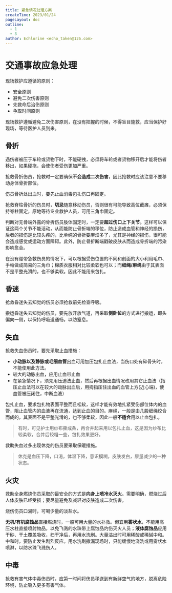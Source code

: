 ```yaml
---
title: 紧急情况处理方案
createTime: 2023/01/24
pageLayout: doc
outline:
  - 1
  - 3
author: Echlorine <echo_taken@126.com>
---
```


# 交通事故应急处理
现场救护应遵循的原则：
- 安全原则
- 避免二次伤害原则
- 先救命后治伤原则
- 争取时间原则

现场救护遵循避免二次伤害原则，在没有把握的时候，不得盲目施救，应当保护好现场，等待医护人员到来。

## 骨折
遇伤者被压于车轮或货物下时，不能硬拽，必须将车轮或者货物移开后才能将伤者移出，如果硬拖，会使伤者受伤更加严重。

抢救骨折伤员，抢救时一定要确保**不会造成二次伤害**，因此抢救时应该注意不要移动身体骨折部位。

伤员骨折处出血时，要先止血消毒包扎伤口再固定。

抢救脊柱骨折的伤员时，**切忌**随意移动伤员，否则很有可能导致高位截瘫，必须保持脊柱固定，原地等待专业救护人员，可用三角巾固定。

判断对无骨端外露的骨折伤员肢体固定时，一定要**超过伤口上下关节**。这样可以保证这两个关节不能活动，从而能防止骨折端的移位，防止造成血管和神经的损伤，后者的损伤是比较头疼的，比单纯的骨折要麻烦多了，尤其是神经的损伤，很可能会造成感觉或运动方面障碍。此外，防止骨折断端戳破皮肤从而造成骨折端的污染影响愈合。

在没有绷带急救伤员的情况下，可以根据受伤位置的不同和创面的大小利用毛巾、手帕做成简易的三角巾；棉质衣服相对比较柔软也可以；而**细绳/麻绳**由于其表面不是平整光滑的，也不够柔软。因此不能用来包扎。

## 昏迷
抢救昏迷失去知觉的伤员必须抢救前先检查呼吸。

搬运昏迷失去知觉的伤员，要先放开放气道，再采取**侧卧位**的方式进行搬运，即头偏向一侧，以保持呼吸道通畅，以防窒息。

## 失血
抢救失血伤员时，要先采取止血措施：
- **小动脉以及静脉或毛细血管**出血可用加压包扎止血法，当伤口处有碎骨头时，不能使用此方法。
- 较大的动脉出血，应用止血带止血
- 在紧急情况下，须先用压迫法止血，然后再根据出血情况改用其它止血法（指压止血法可以在较大的动脉出血后，用拇指压住出血的血管上方(近心端)，使血管被压闭住，中断血液）

包扎止血，要求包扎物表面平整而且松软，这样才能有效地扎紧受伤部位体内的血管，阻止血管内的血液再在流通，达到止血的目的。麻绳，一般是由几股细绳绞合而成的，其表面不是平整光滑的，也不够柔软，因此一般**不适合**用以止血包扎。
> 有时，可见护士用纱布撕成条，再合并起来用以包扎止血，这是因为纱布比较柔软，合并后较粗一些，包扎效果更好。

救助失血过多出现休克的伤员要采取保暖措施。
> 休克是血压下降，口渴，体温下降，意识模糊，皮肤发白，尿量减少的一种状态。

## 火灾
救助全身燃烧伤员采取的最安全的方式是**向身上喷冷水灭火**。需要明确，燃烧过后人体皮肤已经受损；要尽量避免及减轻对皮肤造成二次伤害。

烧伤伤员口渴时，可喝少量的淡盐水。

**无机/有机腐蚀品**直接燃烧时，一般可用大量的水扑救。但宜用**雾状水**，不能用高压水柱直接喷射物品，以免飞溅的水珠带上腐蚀品灼伤灭火人员；**液体腐蚀品**应用干砂、干土覆盖吸收，扫干净后，再用水洗刷。大量溢出时可用稀酸或稀碱中和。中和时，要防止发生剧烈反应。用水洗刷撒漏现场时，只能缓慢地浇洗或用雾状水喷淋，以防水珠飞溅伤人。

## 中毒
抢救有害气体中毒伤员时，应第一时间将伤员移送到有新鲜空气的地方，脱离危险环境，防止吸入更多有害气体。
